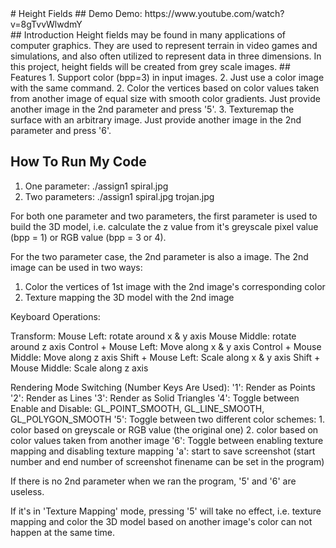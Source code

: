 <snippet>
  <content>
# Height Fields
## Demo
Demo: https://www.youtube.com/watch?v=8gTvvWlwdmY
<br />
## Introduction
Height fields may be found in many applications of computer graphics. They are used to represent terrain in video games and simulations, and also often utilized to represent data in three dimensions. In this project, height fields will be created from grey scale images.
## Features
1. Support color (bpp=3) in input images.
2. Just use a color image with the same command. 
2. Color the vertices based on color values taken from another image of equal size with smooth color gradients. Just provide another image in the 2nd parameter and press '5'.
3. Texturemap the surface with an arbitrary image. Just provide another image in the 2nd parameter and press '6'.

## How To Run My Code

1. One parameter: 
./assign1 spiral.jpg
2. Two parameters:
./assign1 spiral.jpg trojan.jpg

For both one parameter and two parameters, the first parameter is used to build the 3D model, i.e. calculate the z value from it's greyscale pixel value (bpp = 1) or RGB value (bpp = 3 or 4). 

For the two parameter case, the 2nd parameter is also a image. 
The 2nd image can be used in two ways:
1. Color the vertices of 1st image with the 2nd image's corresponding color
2. Texture mapping the 3D model with the 2nd image

Keyboard Operations:

Transform:
Mouse Left: rotate around x & y axis
Mouse Middle: rotate around z axis
Control + Mouse Left: Move along x & y axis
Control + Mouse Middle: Move along z axis
Shift + Mouse Left: Scale along x & y axis
Shift + Mouse Middle: Scale along z axis

Rendering Mode Switching (Number Keys Are Used):
'1': Render as Points
'2': Render as Lines
'3': Render as Solid Triangles
'4': Toggle between Enable and Disable: GL_POINT_SMOOTH, GL_LINE_SMOOTH, GL_POLYGON_SMOOTH
'5': Toggle between two different color schemes: 1. color based on greyscale or RGB value (the original one) 2. color based on color values taken from another image
'6': Toggle between enabling texture mapping and disabling texture mapping
'a': start to save screenshot (start number and end number of screenshot finename can be set in the program)

If there is no 2nd parameter when we ran the program, '5' and '6' are useless.

If it's in 'Texture Mapping' mode, pressing '5' will take no effect, i.e. texture mapping and color the 3D model based on another image's color can not happen at the same time.

></content>
  <tabTrigger></tabTrigger>
</snippet>







